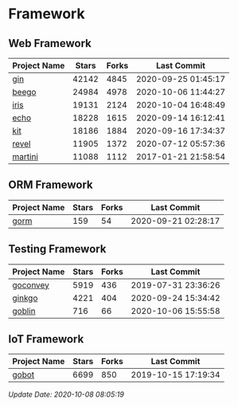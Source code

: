 # Framework

## Web Framework

| Project Name | Stars | Forks | Last Commit |
| ------------ | ----- | ----- | ----------- |
| [gin](https://github.com/gin-gonic/gin) | 42142 | 4845 | 2020-09-25 01:45:17 |
| [beego](https://github.com/astaxie/beego) | 24984 | 4978 | 2020-10-06 11:44:27 |
| [iris](https://github.com/kataras/iris) | 19131 | 2124 | 2020-10-04 16:48:49 |
| [echo](https://github.com/labstack/echo) | 18228 | 1615 | 2020-09-14 16:12:41 |
| [kit](https://github.com/go-kit/kit) | 18186 | 1884 | 2020-09-16 17:34:37 |
| [revel](https://github.com/revel/revel) | 11905 | 1372 | 2020-07-12 05:57:36 |
| [martini](https://github.com/go-martini/martini) | 11088 | 1112 | 2017-01-21 21:58:54 |

## ORM Framework

| Project Name | Stars | Forks | Last Commit |
| ------------ | ----- | ----- | ----------- |
| [gorm](https://github.com/jinzhu/gorm) | 159 | 54 | 2020-09-21 02:28:17 |

## Testing Framework

| Project Name | Stars | Forks | Last Commit |
| ------------ | ----- | ----- | ----------- |
| [goconvey](https://github.com/smartystreets/goconvey) | 5919 | 436 | 2019-07-31 23:36:26 |
| [ginkgo](https://github.com/onsi/ginkgo) | 4221 | 404 | 2020-09-24 15:34:42 |
| [goblin](https://github.com/franela/goblin) | 716 | 66 | 2020-10-06 15:55:58 |

## IoT Framework

| Project Name | Stars | Forks | Last Commit |
| ------------ | ----- | ----- | ----------- |
| [gobot](https://github.com/hybridgroup/gobot) | 6699 | 850 | 2019-10-15 17:19:34 |

*Update Date: 2020-10-08 08:05:19*